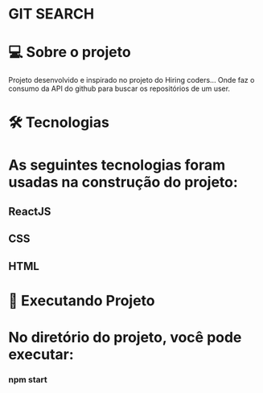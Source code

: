 # GIT SEARCH
# 💻 Sobre o projeto
Projeto desenvolvido e inspirado no projeto do Hiring coders... Onde faz o consumo da API do github para buscar os repositórios de um user.

# 🛠 Tecnologias

# As seguintes tecnologias foram usadas na construção do projeto:

## ReactJS
## CSS
## HTML

# 🚀 Executando Projeto

# No diretório do projeto, você pode executar:

### npm start
